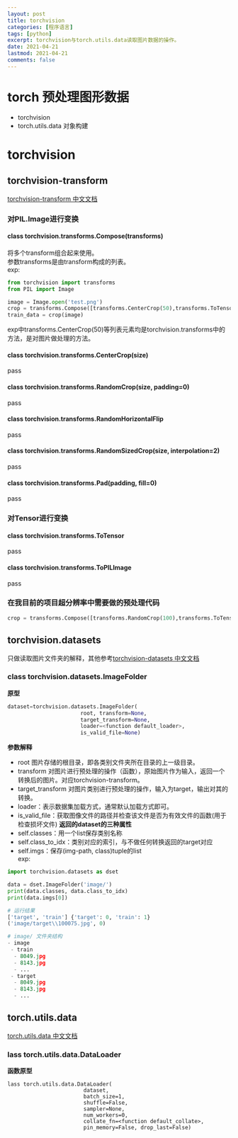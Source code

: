 ```yaml
---
layout: post
title: torchvision 
categories: [程序语言]
tags: [python]
excerpt: torchvision与torch.utils.data读取图片数据的操作。
date: 2021-04-21
lastmod: 2021-04-21
comments: false
---
```


# torch 预处理图形数据
* torchvision
* torch.utils.data 对象构建

# torchvision
## torchvision-transform
[torchvision-transform 中文文档](https://pytorch-cn.readthedocs.io/zh/latest/torchvision/torchvision-transform/)

### 对PIL.Image进行变换

#### class torchvision.transforms.Compose(transforms)
将多个transform组合起来使用。  
参数transforms是由transform构成的列表。  
exp:  
```python
from torchvision import transforms
from PIL import Image

image = Image.open('test.png')
crop = transforms.Compose([transforms.CenterCrop(50),transforms.ToTensor()])
train_data = crop(image)
```
exp中transforms.CenterCrop(50)等列表元素均是torchvision.transforms中的方法，是对图片做处理的方法。

#### class torchvision.transforms.CenterCrop(size)
pass

#### class torchvision.transforms.RandomCrop(size, padding=0)
pass

#### class torchvision.transforms.RandomHorizontalFlip
pass

#### class torchvision.transforms.RandomSizedCrop(size, interpolation=2)
pass

#### class torchvision.transforms.Pad(padding, fill=0)
pass

### 对Tensor进行变换

#### class torchvision.transforms.ToTensor
pass

#### class torchvision.transforms.ToPILImage
pass

### 在我目前的项目超分辨率中需要做的预处理代码
```python
crop = transforms.Compose([transforms.RandomCrop(100),transforms.ToTensor()])
```

## torchvision.datasets
只做读取图片文件夹的解释，其他参考[torchvision-datasets 中文文档](https://pytorch-cn.readthedocs.io/zh/latest/torchvision/torchvision-datasets/)

### class torchvision.datasets.ImageFolder
**原型**  
```python
dataset=torchvision.datasets.ImageFolder(
                       root, transform=None, 
                       target_transform=None, 
                       loader=<function default_loader>, 
                       is_valid_file=None)
```
**参数解释**
* root 图片存储的根目录，即各类别文件夹所在目录的上一级目录。
* transform 对图片进行预处理的操作（函数），原始图片作为输入，返回一个转换后的图片。对应torchvision-transform。
* target_transform 对图片类别进行预处理的操作，输入为target，输出对其的转换。
* loader：表示数据集加载方式，通常默认加载方式即可。
* is_valid_file：获取图像文件的路径并检查该文件是否为有效文件的函数(用于检查损坏文件)
**返回的dataset的三种属性**
* self.classes：用一个list保存类别名称
* self.class_to_idx：类别对应的索引，与不做任何转换返回的target对应
* self.imgs：保存(img-path, class)tuple的list  
exp:

```python
import torchvision.datasets as dset

data = dset.ImageFolder('image/')
print(data.classes, data.class_to_idx)
print(data.imgs[0])

# 运行结果
['target', 'train'] {'target': 0, 'train': 1}
('image/target\\100075.jpg', 0)

# image/ 文件夹结构
- image
 - train
  - 8049.jpg
  - 8143.jpg
  - ...
 - target
  - 8049.jpg
  - 8143.jpg
  - ...
```

## torch.utils.data
[torch.utils.data 中文文档](https://pytorch-cn.readthedocs.io/zh/latest/package_references/data/)

### lass torch.utils.data.DataLoader

**函数原型**
```
lass torch.utils.data.DataLoader(
                        dataset, 
                        batch_size=1, 
                        shuffle=False, 
                        sampler=None, 
                        num_workers=0, 
                        collate_fn=<function default_collate>, 
                        pin_memory=False, drop_last=False)
```